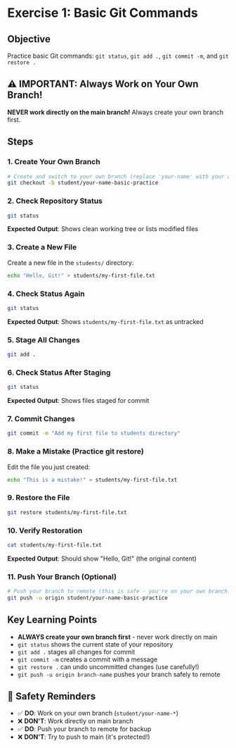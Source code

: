 # Exercise 1: Basic Git Commands

## Objective
Practice basic Git commands: `git status`, `git add .`, `git commit -m`, and `git restore .`

## ⚠️ IMPORTANT: Always Work on Your Own Branch!
**NEVER work directly on the main branch!** Always create your own branch first.

## Steps

### 1. Create Your Own Branch
```bash
# Create and switch to your own branch (replace 'your-name' with your actual name)
git checkout -b student/your-name-basic-practice
```

### 2. Check Repository Status
```bash
git status
```
**Expected Output**: Shows clean working tree or lists modified files

### 3. Create a New File
Create a new file in the `students/` directory:
```bash
echo "Hello, Git!" > students/my-first-file.txt
```

### 4. Check Status Again
```bash
git status
```
**Expected Output**: Shows `students/my-first-file.txt` as untracked

### 5. Stage All Changes
```bash
git add .
```

### 6. Check Status After Staging
```bash
git status
```
**Expected Output**: Shows files staged for commit

### 7. Commit Changes
```bash
git commit -m "Add my first file to students directory"
```

### 8. Make a Mistake (Practice git restore)
Edit the file you just created:
```bash
echo "This is a mistake!" > students/my-first-file.txt
```

### 9. Restore the File
```bash
git restore students/my-first-file.txt
```

### 10. Verify Restoration
```bash
cat students/my-first-file.txt
```
**Expected Output**: Should show "Hello, Git!" (the original content)

### 11. Push Your Branch (Optional)
```bash
# Push your branch to remote (this is safe - you're on your own branch!)
git push -u origin student/your-name-basic-practice
```

## Key Learning Points
- **ALWAYS create your own branch first** - never work directly on main
- `git status` shows the current state of your repository
- `git add .` stages all changes for commit
- `git commit -m` creates a commit with a message
- `git restore .` can undo uncommitted changes (use carefully!)
- `git push -u origin branch-name` pushes your branch safely to remote

## 🚨 Safety Reminders
- ✅ **DO**: Work on your own branch (`student/your-name-*`)
- ❌ **DON'T**: Work directly on main branch
- ✅ **DO**: Push your branch to remote for backup
- ❌ **DON'T**: Try to push to main (it's protected!)
